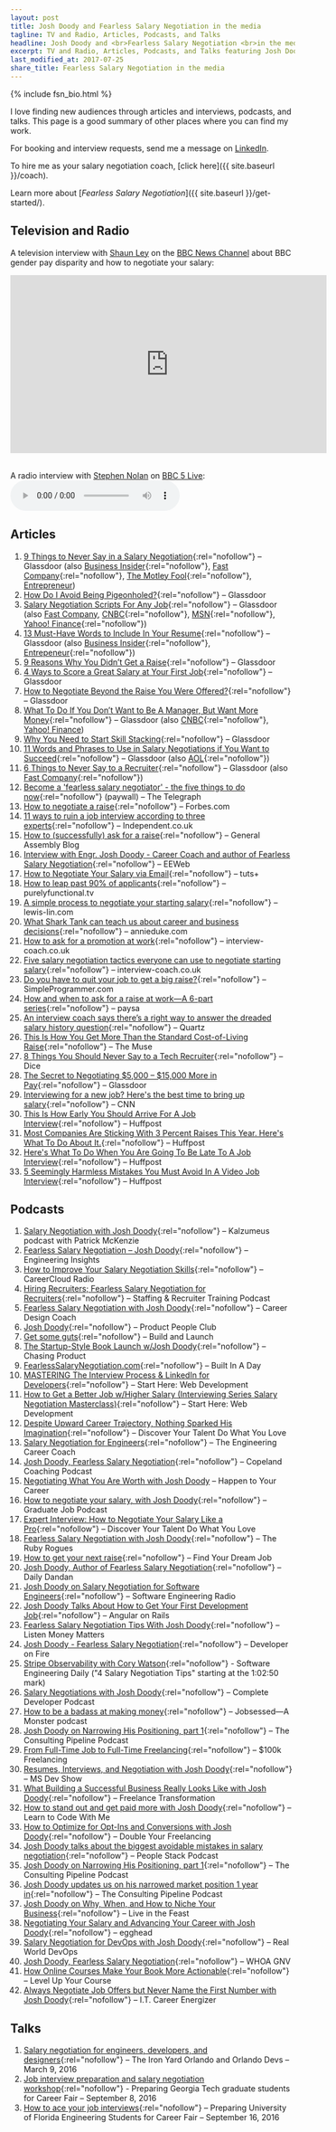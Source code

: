 ```yaml
---
layout: post
title: Josh Doody and Fearless Salary Negotiation in the media
tagline: TV and Radio, Articles, Podcasts, and Talks
headline: Josh Doody and <br>Fearless Salary Negotiation <br>in the media
excerpt: TV and Radio, Articles, Podcasts, and Talks featuring Josh Doody and Fearless Salary Negotiation
last_modified_at: 2017-07-25
share_title: Fearless Salary Negotiation in the media
---
```

{% include fsn_bio.html %}

I love finding new audiences through articles and interviews, podcasts, and talks. This page is a good summary of other places where you can find my work.

For booking and interview requests, send me a message on [LinkedIn](https://www.linkedin.com/in/joshdoody).

To hire me as your salary negotiation coach, [click here]({{ site.baseurl }}/coach).

Learn more about [*Fearless Salary Negotiation*]({{ site.baseurl }}/get-started/).

## <a name="tv" class="below-nav">Television and Radio

A television interview with [Shaun Ley](https://twitter.com/bbcshaunley) on the [BBC News Channel](http://www.bbc.com/news/av/10318089/bbc-news-channel) about BBC gender pay disparity and how to negotiate your salary:

<div class="video-container">
	<iframe width="560" height="315" src="https://www.youtube.com/embed/RohE7VqgJK0" frameborder="0" allowfullscreen></iframe>
</div><br>

<p>A radio interview with <a href="https://twitter.com/StephenNolan">Stephen Nolan</a> on <a href="http://www.bbc.co.uk/5live">BBC 5 Live</a>:  
	<audio controls>
	  <source src="/download/josh-doody-bbc-5-live-salary-negotiation-interview.mp3" ype="audio/mpeg">
	Or <a href="/download/josh-doody-bbc-5-live-salary-negotiation-interview.mp3">click here</a> to download the MP3 directly
	</audio>
</p>

## <a name="articles" class="below-nav">Articles

1. [9 Things to Never Say in a Salary Negotiation](https://www.glassdoor.com/blog/9-things-to-never-say-in-a-salary-negotiation/){:rel="nofollow"} – Glassdoor (also [Business Insider](http://www.businessinsider.com/9-things-you-should-never-say-during-a-salary-negotiation-2018-3){:rel="nofollow"}, [Fast Company](https://www.fastcompany.com/3068323/career-evolution/nine-words-and-phrases-to-avoid-when-youre-negotiating-a-salary){:rel="nofollow"}, [The Motley Fool](https://www.fool.com/careers/2017/10/30/9-things-to-never-say-in-a-salary-negotiation.aspx){:rel="nofollow"}, [Entrepreneur](https://www.entrepreneur.com/article/321120))
2. [How Do I Avoid Being Pigeonholed?](https://www.glassdoor.com/blog/how-do-i-avoid-being-pigeonholed/){:rel="nofollow"} – Glassdoor 
3. [Salary Negotiation Scripts For Any Job](https://www.glassdoor.com/blog/salary-negotiation-scripts-for-any-job/){:rel="nofollow"} – Glassdoor (also [Fast Company](https://www.fastcompany.com/40406763/exactly-what-to-say-in-these-four-common-salary-conversations{:rel="nofollow"}), [CNBC](http://www.cnbc.com/2017/06/15/salary-negotiation-scripts-for-any-job.html){:rel="nofollow"}, [MSN](https://www.msn.com/en-my/news/other/salary-negotiation-scripts-for-any-job/ar-BBCJUoI){:rel="nofollow"}, [Yahoo! Finance](https://ca.finance.yahoo.com/news/salary-negotiation-scripts-job-200600153.html){:rel="nofollow"})
4. [13 Must-Have Words to Include In Your Resume](https://www.glassdoor.com/blog/words-to-include-in-resume/){:rel="nofollow"} – Glassdoor (also [Business Insider](http://www.businessinsider.com/13-words-you-should-include-on-your-resume-according-to-a-panel-of-experts-2017-4){:rel="nofollow"}, [Entrepeneur](https://www.entrepreneur.com/article/334012){:rel="nofollow"})
5. [9 Reasons Why You Didn’t Get a Raise](https://www.glassdoor.com/blog/reasons-you-didnt-get-a-raise/){:rel="nofollow"} – Glassdoor 
6. [4 Ways to Score a Great Salary at Your First Job](https://www.glassdoor.com/blog/salary-first-job/){:rel="nofollow"} – Glassdoor 
7. [How to Negotiate Beyond the Raise You Were Offered?](https://www.glassdoor.com/blog/how-to-negotiate-beyond-the-raise-you-were-offered/){:rel="nofollow"} – Glassdoor 
8. [What To Do If You Don’t Want to Be A Manager, But Want More Money](https://www.glassdoor.com/blog/what-to-do-if-you-dont-want-to-be-a-manager-but-want-more-money/){:rel="nofollow"} – Glassdoor (also [CNBC](http://www.cnbc.com/2017/07/07/what-to-do-if-you-dont-want-to-be-a-manager-but-want-more-money.html){:rel="nofollow"}, [Yahoo! Finance](https://uk.finance.yahoo.com/news/don-t-want-manager-want-142800962.html))
9. [Why You Need to Start Skill Stacking](https://www.glassdoor.com/blog/skill-stacking/){:rel="nofollow"} – Glassdoor 
10. [11 Words and Phrases to Use in Salary Negotiations if You Want to Succeed](https://www.glassdoor.com/blog/words-phrases-to-use-salary-negotiations/){:rel="nofollow"} – Glassdoor (also [AOL](https://www.aol.com/article/finance/2017/08/09/11-words-and-phrases-to-use-in-salary-negotiations-if-you-want-t/23072259/){:rel="nofollow"})
11. [6 Things to Never Say to a Recruiter](https://www.glassdoor.com/blog/never-say-to-a-recruiter/){:rel="nofollow"} – Glassdoor (also [Fast Company](https://www.fastcompany.com/40563811/dont-tell-recruiters-these-things-if-you-want-the-job){:rel="nofollow"})
12. [Become a 'fearless salary negotiator' - the five things to do now](http://www.telegraph.co.uk/men/thinking-man/become-fearless-salary-negotiator-five-things-do-now/){:rel="nofollow"} (paywall) – The Telegraph
13. [How to negotiate a raise](http://www.forbes.com/sites/tomanderson/2016/07/06/how-to-negotiate-a-raise/#6dbd01246fa0){:rel="nofollow"} – Forbes.com
14. [11 ways to ruin a job interview according to three experts](http://www.independent.co.uk/news/business/news/11-ways-to-ruin-a-job-interview-according-to-three-experts-a6721271.html){:rel="nofollow"} – Independent.co.uk
15. [How to (successfully) ask for a raise](https://generalassemb.ly/blog/how-to-successfully-ask-for-a-raise/){:rel="nofollow"} – General Assembly Blog
16. [Interview with Engr. Josh Doody - Career Coach and author of Fearless Salary Negotiation](https://www.eeweb.com/spotlight/interview-with-engr-josh-doody){:rel="nofollow"} – EEWeb
17. [How to Negotiate Your Salary via Email](https://business.tutsplus.com/tutorials/how-to-negotiate-your-salary-via-email--cms-27031){:rel="nofollow"} – tuts+
18. [How to leap past 90% of applicants](https://purelyfunctional.tv/functional-programming-career-guide/resume-interview-salary/){:rel="nofollow"} – purelyfunctional.tv
19. [A simple process to negotiate your starting salary](http://www.lewis-lin.com/blog/2016/10/13/a-simple-process-to-negotiate-your-starting-salary){:rel="nofollow"} – lewis-lin.com
20. [What Shark Tank can teach us about career and business decisions](http://annieduke.com/annies-analysis/#what-shark-tank-can-teach-us-about-business-and-career-decisions){:rel="nofollow"} – annieduke.com
21. [How to ask for a promotion at work](http://interview-coach.co.uk/howtoaskforapromotion/){:rel="nofollow"} – interview-coach.co.uk
22. [Five salary negotiation tactics everyone can use to negotiate starting salary](http://interview-coach.co.uk/five-salary-negotiation-tactics-everyone-can-use-negotiate-starting-salary/){:rel="nofollow"} – interview-coach.co.uk
23. [Do you have to quit your job to get a big raise?](https://simpleprogrammer.com/2016/11/16/do-you-have-to-quit-your-job-to-get-a-big-raise/){:rel="nofollow"} – SimpleProgrammer.com
24. [How and when to ask for a raise at work—A 6-part series](https://www.paysa.com/blog/2017/01/16/the-cost-of-waiting-for-a-raise/){:rel="nofollow"} – paysa
25. [An interview coach says there’s a right way to answer the dreaded salary history question](https://qz.com/942800/an-interview-coach-says-theres-a-right-way-to-answer-the-dreaded-salary-history-question/){:rel="nofollow"} – Quartz
26. [This Is How You Get More Than the Standard Cost-of-Living Raise](https://www.themuse.com/advice/this-is-how-you-get-more-than-the-standard-costofliving-raise){:rel="nofollow"} – The Muse
27. [8 Things You Should Never Say to a Tech Recruiter](https://insights.dice.com/2018/08/20/8-things-never-say-tech-recruiter/){:rel="nofollow"} – Dice
28. [The Secret to Negotiating $5,000 – $15,000 More in Pay](https://www.glassdoor.com/blog/negotiation-secrets/){:rel="nofollow"} – Glassdoor
29. [Interviewing for a new job? Here's the best time to bring up salary](https://www.cnn.com/2019/04/10/success/salary-job-interview/index.html){:rel="nofollow"} – CNN
30. [This Is How Early You Should Arrive For A Job Interview](https://www.huffpost.com/entry/how-early-job-interview_l_5cabadfae4b02e7a705c1e15){:rel="nofollow"} – Huffpost
31. [Most Companies Are Sticking With 3 Percent Raises This Year. Here's What To Do About It.](https://www.huffpost.com/entry/three-percent-raise-negotiation-tips_l_5c6da28ae4b0f40774cb71ac){:rel="nofollow"} – Huffpost
32. [Here's What To Do When You Are Going To Be Late To A Job Interview](https://www.huffpost.com/entry/late-for-job-interview-tips_l_5cb4f26fe4b098b9a2d8a078){:rel="nofollow"} – Huffpost
33. [5 Seemingly Harmless Mistakes You Must Avoid In A Video Job Interview](https://www.huffpost.com/entry/video-interview-tips-mistakes_l_5cdd91f6e4b01571365d9f99?xb1){:rel="nofollow"} – Huffpost

## <a name="podcasts" class="below-nav">Podcasts

1. [Salary Negotiation with Josh Doody](http://www.kalzumeus.com/2016/06/03/kalzumeus-podcast-episode-12-salary-negotiation-with-josh-doody/){:rel="nofollow"} – Kalzumeus podcast with Patrick McKenzie
2. [Fearless Salary Negotiation – Josh Doody](http://engineeringinsightspodcast.com/episode25/){:rel="nofollow"} – Engineering Insights
3. [How to Improve Your Salary Negotiation Skills](http://www.careercloud.com/news/2016/5/7/how-to-improve-your-salary-negotiation-skills){:rel="nofollow"} – CareerCloud Radio
4. [Hiring Recruiters; Fearless Salary Negotiation for Recruiters](http://scottlove.libsyn.com/grt/episode-39-hiring-recruiters-fearless-salary-negotiation-for-recruiters-staffing){:rel="nofollow"} – Staffing & Recruiter Training Podcast
5. [Fearless Salary Negotiation with Josh Doody](http://www.careerdesigncoach.com/episode26){:rel="nofollow"} – Career Design Coach
6. [Josh Doody](https://soundcloud.com/productpeopleclub/ep-001-josh-doody){:rel="nofollow"} – Product People Club
7. [Get some guts](http://buildandlaunch.net/22/){:rel="nofollow"} – Build and Launch
8. [The Startup-Style Book Launch w/Josh Doody](http://www.chasingproduct.com/episodes/episode-35-the-startup-style-book-launch-wjosh-doody){:rel="nofollow"} – Chasing Product
9. [FearlessSalaryNegotiation.com](http://www.builtinadaypodcast.com/2016/04/24/episode-3/){:rel="nofollow"} – Built In A Day
10. [MASTERING The Interview Process & LinkedIn for Developers](https://soundcloud.com/starthere-webdev/26-level-up-your-web-dev-job-linkedin-for-developers-and-mastering-the-interview-process){:rel="nofollow"} – Start Here: Web Development
11. [How to Get a Better Job w/Higher Salary (Interviewing Series Salary Negotiation Masterclass)](https://soundcloud.com/starthere-webdev/how-to-get-a-better-job-with-higher-salary){:rel="nofollow"} – Start Here: Web Development
12. [Despite Upward Career Trajectory, Nothing Sparked His Imagination](http://www.discoveryourtalentpodcast.com/podcast/josh-doody/){:rel="nofollow"} – Discover Your Talent Do What You Love
13. [Salary Negotiation for Engineers](http://engineeringcareercoach.com/2016/05/17/tecc-115-salary-negotiation-engineers/){:rel="nofollow"} – The Engineering Career Coach
14. [Josh Doody, Fearless Salary Negotiation](https://www.copelandcoaching.com/2016/06/14/ccp104-josh-doody-fearless-salary-negotiation/){:rel="nofollow"} – Copeland Coaching Podcast
15. [Negotiating What You Are Worth with Josh Doody](http://happentoyourcareer.com/136) – Happen to Your Career
16. [How to negotiate your salary, with Josh Doody](http://www.graduatejobpodcast.com/salary/){:rel="nofollow"} – Graduate Job Podcast
17. [Expert Interview: How to Negotiate Your Salary Like a Pro](http://www.discoveryourtalentpodcast.com/podcast/josh-doody-2/){:rel="nofollow"} – Discover Your Talent Do What You Love
18. [Fearless Salary Negotiation with Josh Doody](https://devchat.tv/ruby-rogues/274-rr-fearless-salary-negotiation-with-josh-doody){:rel="nofollow"} – The Ruby Rogues
19. [How to get your next raise](https://www.macslist.org/ep-049-get-next-raise-josh-doody/){:rel="nofollow"} – Find Your Dream Job
20. [Josh Doody, Author of Fearless Salary Negotiation](https://soundcloud.com/dandanglobal/dailydandan33){:rel="nofollow"} – Daily Dandan
21. [Josh Doody on Salary Negotiation for Software Engineers](http://www.se-radio.net/2016/11/se-radio-episode-275-josh-doody-on-salary-negotiation-for-software-engineers/){:rel="nofollow"} – Software Engineering Radio
22. [Josh Doody Talks About How to Get Your First Development Job](https://www.angularonrails.com/josh-doody-talks-get-first-development-job/){:rel="nofollow"} – Angular on Rails
23. [Fearless Salary Negotiation Tips With Josh Doody](https://www.listenmoneymatters.com/salary-negotiation-tips/){:rel="nofollow"} – Listen Money Matters
24. [Josh Doody - Fearless Salary Negotiation](http://developeronfire.com/podcast/episode-217-josh-doody-fearless){:rel="nofollow"} – Developer on Fire
25. [Stripe Observability with Cory Watson](https://softwareengineeringdaily.com/2017/03/15/stripe-observability-with-cory-watson/){:rel="nofollow"} - Software Engineering Daily ("4 Salary Negotiation Tips" starting at the 1:02:50 mark)
26. [Salary Negotiations with Josh Doody](http://completedeveloperpodcast.com/episode-85/){:rel="nofollow"} – Complete Developer Podcast
27. [How to be a badass at making money](https://www.monster.com/career-advice/article/jen-sincero-badass-at-making-money-0517){:rel="nofollow"} – Jobsessed—A Monster podcast
28. [Josh Doody on Narrowing His Positioning, part 1](http://consultingpipelinepodcast.com/40){:rel="nofollow"} – The Consulting Pipeline Podcast
29. [From Full-Time Job to Full-Time Freelancing](http://www.100kfreelancing.com/0123-full-time-job-full-time-freelancing-wjosh-doody/){:rel="nofollow"} – $100k Freelancing
30. [Resumes, Interviews, and Negotiation with Josh Doody](http://msdevshow.com/2017/07/resumes-interviewing-and-negotation-with-josh-doody/){:rel="nofollow"} – MS Dev Show
31. [What Building a Successful Business Really Looks Like with Josh Doody](https://freelancetransformation.com/blog/what-building-a-successful-business-really-looks-like-with-josh-doody){:rel="nofollow"} – Freelance Transformation
32. [How to stand out and get paid more with Josh Doody](https://learntocodewith.me/podcast/how-to-get-paid-more-with-josh-doody/){:rel="nofollow"} – Learn to Code With Me
33. [How to Optimize for Opt-Ins and Conversions with Josh Doody](https://doubleyourfreelancing.com/season1-josh-doody/){:rel="nofollow"} – Double Your Freelancing
34. [Josh Doody talks about the biggest avoidable mistakes in salary negotiation](https://medium.com/@JBunky/people-stack-podcast-josh-doody-talks-about-the-biggest-avoidable-mistakes-in-salary-negotiation-ff551a531bd3){:rel="nofollow"} – People Stack Podcast
35. [Josh Doody on Narrowing His Positioning, part 1](http://consultingpipelinepodcast.com/40){:rel="nofollow"} – The Consulting Pipeline Podcast
36. [Josh Doody updates us on his narrowed market position 1 year in](http://consultingpipelinepodcast.com/117){:rel="nofollow"} – The Consulting Pipeline Podcast
37. [Josh Doody on Why, When, and How to Niche Your Business](https://rezzz.com/podcast/josh-doody-on-why-when-and-how-to-niche-your-business/){:rel="nofollow"} – Live in the Feast
38. [Negotiating Your Salary and Advancing Your Career with Josh Doody](https://egghead.io/podcasts/negotiating-your-salary-and-advancing-your-career-with-josh-doody){:rel="nofollow"} – egghead
39. [Salary Negotiation for DevOps with Josh Doody](https://www.realworlddevops.com/episodes/salary-negotiation-for-devops-with-josh-doody){:rel="nofollow"} – Real World DevOps
40. [Josh Doody, Fearless Salary Negotiation](https://www.whoagnv.com/events-calendar/2019/4/16/recording-josh-doody-fearless-salary-negotiation-ckcfw){:rel="nofollow"} – WHOA GNV
41. [How Online Courses Make Your Book More Actionable](https://www.zencourses.co/099){:rel="nofollow"} – Level Up Your Course
42. [Always Negotiate Job Offers but Never Name the First Number with Josh Doody](https://itcareerenergizer.com/e190){:rel="nofollow"} – I.T. Career Energizer

## <a name="talks" class="below-nav">Talks

1. [Salary negotiation for engineers, developers, and designers](https://fearlesssalarynegotiation.com/salary-negotiation-for-engineers-developers-and-designers/){:rel="nofollow"} – The Iron Yard Orlando and Orlando Devs – March 9, 2016
2. [Job interview preparation and salary negotiation workshop](http://www.intaadvising.gatech.edu/career/meet-and-greet-josh-doody-author-of-fearless-salary-negotiation-september-8th/){:rel="nofollow"} - Preparing Georgia Tech graduate students for Career Fair – September 8, 2016
3. [How to ace your job interviews](https://www.eng.ufl.edu/students/events/ace-job-interviews/){:rel="nofollow"} – Preparing University of Florida Engineering Students for Career Fair – September 16, 2016